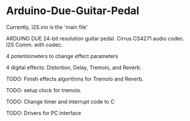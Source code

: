 # Arduino-Due-Guitar-Pedal
Currently, I2S.ino is the 'main file'

ARDUINO DUE 24-bit resolution guitar pedal.
Cirrus CS4271 audio codec. 
I2S Comm. with codec.

4 potentiometers to change effect parameters

4 digital effects: Distortion, Delay, Tremolo, and Reverb.

TODO: Finish effects algorithms for Tremolo and Reverb.

TODO: setup clock for tremolo.

TODO: Change timer and interrupt code to C

TODO: Drivers for PC interface


